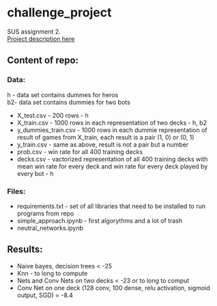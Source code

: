 # challenge_project

SUS assignment 2.<br />
[Project description here](https://knowledgepit.fedcsis.org/contest/view.php?id=123)

## Content of repo:

### Data:

h - data set contains dummes for heros<br />
b2- data set contains dummies for two bots<br />

* X_test.csv - 200 rows - h
* X_train.csv - 1000 rows in each representation of two decks - h, b2
* y_dummies_train.csv - 1000 rows in each dummie representation of result of games from X_train, each result is a pair (1, 0) or (0, 1)
* y_train.csv - same as above, result is not a pair but a number
* prob.csv - win rate for all 400 training decks
* decks.csv - vactorized representation of all 400 training decks with mean win rate for every deck and win rate for every deck played by every bot - h

### Files:

* requirements.txt - set of all libraries that need to be installed to run programs from repo
* simple_approach.ipynb - first algorythms and a lot of trash
* neutral_networks.ipynb

## Results:

* Naive bayes, decision trees < -25
* Knn - to long to compute
* Nets and Conv Nets on two decks < -23 or to long to comput
* Conv Net on one deck (128 conv, 100 dense, relu activation, sigmoid output, SGD) = -8.4
